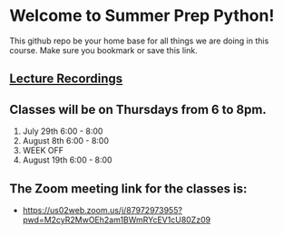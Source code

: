 # Welcome to Summer Prep Python!
This github repo be your home base for all things we are doing in this course.  Make sure you bookmark or save this link.

## [Lecture Recordings](https://docs.google.com/document/d/1E45JzE28NS3e_5V4hQLcKceFnq_4OTjGan-ncOi83PY/edit?usp=sharing)
	
	
## Classes will be on Thursdays from 6 to 8pm. 
1. July 29th 6:00 - 8:00
2. August 8th 6:00 - 8:00
3. WEEK OFF
4. August 19th 6:00 - 8:00

## The Zoom meeting link for the classes is:  
* https://us02web.zoom.us/j/87972973955?pwd=M2cyR2MwOEh2am1BWmRYcEV1cU80Zz09

